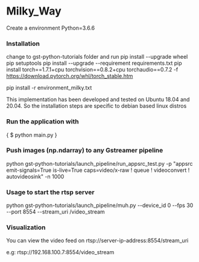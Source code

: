 # Milky_Way

Create a environment
Python=3.6.6

### Installation

change to gst-python-tutorials folder and run
pip install --upgrade wheel pip setuptools
pip install --upgrade --requirement requirements.txt
pip install torch==1.7.1+cpu torchvision==0.8.2+cpu torchaudio==0.7.2 -f https://download.pytorch.org/whl/torch_stable.htm

pip install -r environment_milky.txt

This implementation has been developed and tested on Ubuntu 18.04 and 20.04. So the installation steps are specific to debian based linux distros

### Run the application with

{ $ python main.py }

### Push images (np.ndarray) to any Gstreamer pipeline

python gst-python-tutorials/launch_pipeline/run_appsrc_test.py -p "appsrc emit-signals=True is-live=True caps=video/x-raw ! queue ! videoconvert ! autovideosink"  -n 1000


### Usage to start the rtsp server

python gst-python-tutorials/launch_pipeline/muh.py --device_id 0 --fps 30  --port 8554 --stream_uri /video_stream


### Visualization

You can view the video feed on rtsp://server-ip-address:8554/stream_uri

e.g: rtsp://192.168.100.7:8554/video_stream
